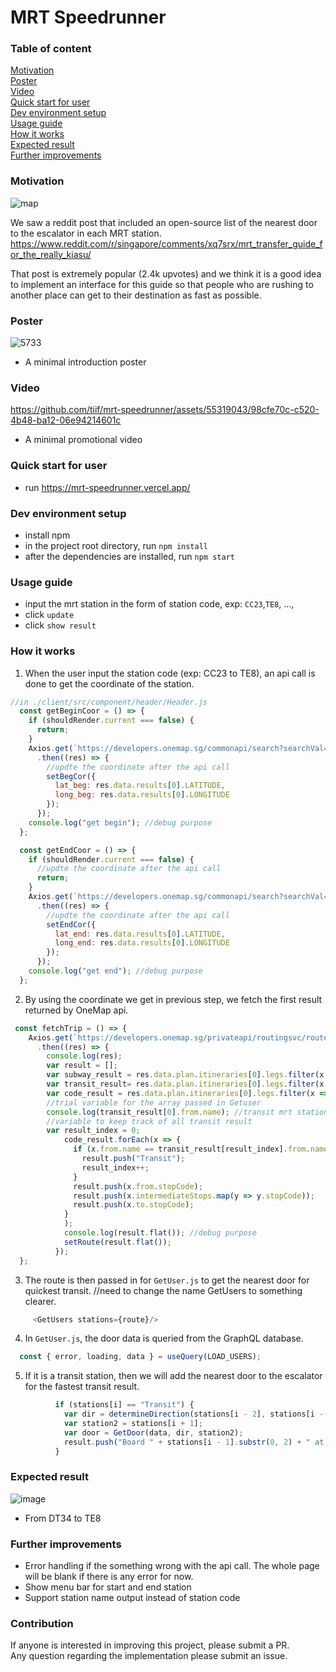 # MRT Speedrunner
### Table of content
[Motivation](https://github.com/tiif/mrt-speedrunner/blob/master/motivation)  
[Poster](https://github.com/tiif/mrt-speedrunner/blob/master/poster)  
[Video](https://github.com/tiif/mrt-speedrunner/blob/master/video)  
[Quick start for user](https://github.com/tiif/mrt-speedrunner/blob/master/README.md#quick-start-for-user)  
[Dev environment setup](https://github.com/tiif/mrt-speedrunner/blob/master/README.md#dev-environment-setup)  
[Usage guide](https://github.com/tiif/mrt-speedrunner/blob/master/README.md#usage-guide)  
[How it works](https://github.com/tiif/mrt-speedrunner/blob/master/README.md#how-it-works)  
[Expected result](https://github.com/tiif/mrt-speedrunner/blob/master/README.md#expected-result)  
[Further improvements](https://github.com/tiif/mrt-speedrunner/blob/master/README.md#further-improvements)  

### Motivation
![map](https://github.com/tiif/mrt-speedrunner/assets/55319043/2de8fd14-4d95-4b51-b4e9-5484c9a55329)

We saw a reddit post that included an open-source list of the nearest door to the escalator in each MRT station. 
https://www.reddit.com/r/singapore/comments/xq7srx/mrt_transfer_guide_for_the_really_kiasu/

That post is extremely popular (2.4k upvotes) and we think it is a good idea to implement an interface for this guide so that people who are rushing to another place can get to their destination as fast as possible. 

### Poster
![5733](https://github.com/tiif/mrt-speedrunner/assets/55319043/eea9e793-a517-4424-90b4-5c94e31ee5a8)

- A minimal introduction poster

### Video





https://github.com/tiif/mrt-speedrunner/assets/55319043/98cfe70c-c520-4b48-ba12-06e94214601c




- A minimal promotional video

### Quick start for user
- run https://mrt-speedrunner.vercel.app/

### Dev environment setup
- install npm
- in the project root directory, run ``npm install`` 
- after the dependencies are installed, run ``npm start``

### Usage guide 
- input the mrt station in the form of station code, exp: ``CC23``,``TE8``, ..., 
- click ``update``
- click ``show result``

### How it works
1. When the user input the station code (exp: CC23 to TE8), an api call is done to get the coordinate of the station.  
```javascript
//in ./client/src/component/header/Header.js
  const getBeginCoor = () => {
    if (shouldRender.current === false) {
      return;
    }
    Axios.get(`https://developers.onemap.sg/commonapi/search?searchVal=${begin}&returnGeom=Y&getAddrDetails=N&pageNum=1`)
      .then((res) => {
        //updte the coordinate after the api call
        setBegCor({
          lat_beg: res.data.results[0].LATITUDE,
          long_beg: res.data.results[0].LONGITUDE
        });
      });
    console.log("get begin"); //debug purpose
  };

  const getEndCoor = () => {
    if (shouldRender.current === false) {
      //updte the coordinate after the api call
      return;
    }
    Axios.get(`https://developers.onemap.sg/commonapi/search?searchVal=${end}&returnGeom=Y&getAddrDetails=N&pageNum=1`)
      .then((res) => {
        //updte the coordinate after the api call
        setEndCor({
          lat_end: res.data.results[0].LATITUDE,
          long_end: res.data.results[0].LONGITUDE
        });
      });
    console.log("get end"); //debug purpose
  };
```
2. By using the coordinate we get in previous step, we fetch the first result returned by OneMap api.
```javascript
 const fetchTrip = () => {
    Axios.get(`https://developers.onemap.sg/privateapi/routingsvc/route?start=${begCor.lat_beg}%2C${begCor.long_beg}&end=${endCor.lat_end}%2C${endCor.long_end}%2C&routeType=pt&token=${token}&date=2023-03-12&time=15%3A30%3A00&mode=RAIL&maxWalkDistance=1000`)
      .then((res) => {
        console.log(res);
        var result = [];
        var subway_result = res.data.plan.itineraries[0].legs.filter(x => x.mode === "SUBWAY");
        var transit_result= res.data.plan.itineraries[0].legs.filter(x => (x.mode === "WALK" && x.from.vertexType == "TRANSIT"));
        var code_result = res.data.plan.itineraries[0].legs.filter(x => x.mode === "SUBWAY");
        //trial variable for the array passed in Getuser
        console.log(transit_result[0].from.name); //transit mrt station name
        //variable to keep track of all transit result
        var result_index = 0;
            code_result.forEach(x => {
              if (x.from.name == transit_result[result_index].from.name) {
                result.push("Transit");
                result_index++;
              }
              result.push(x.from.stopCode);
              result.push(x.intermediateStops.map(y => y.stopCode));
              result.push(x.to.stopCode);
            }
            );
            console.log(result.flat()); //debug purpose
            setRoute(result.flat());
          });
  }; 

```
3. The route is then passed in for ``GetUser.js`` to get the nearest door for quickest transit. //need to change the name GetUsers to something clearer.
```javascript
     <GetUsers stations={route}/>
```
4. In ``GetUser.js``, the door data is queried from the GraphQL database.
```javascript
  const { error, loading, data } = useQuery(LOAD_USERS);
```
5. If it is a transit station, then we will add the nearest door to the escalator for the fastest transit result.
```javascript
          if (stations[i] == "Transit") {
            var dir = determineDirection(stations[i - 2], stations[i - 1]);
            var station2 = stations[i + 1];
            var door = GetDoor(data, dir, station2);
            result.push("Board " + stations[i - 1].substr(0, 2) + " at door " + door);
          }
```

### Expected result
![image](https://github.com/tiif/mrt-speedrunner/assets/55319043/3775896d-b288-4fc9-8428-ca7254e9822d)

- From DT34 to TE8


### Further improvements
- Error handling if the something wrong with the api call. The whole page will be blank if there is any error for now.
- Show menu bar for start and end station
- Support station name output instead of station code

### Contribution
If anyone is interested in improving this project, please submit a PR.  
Any question regarding the implementation please submit an issue. 


